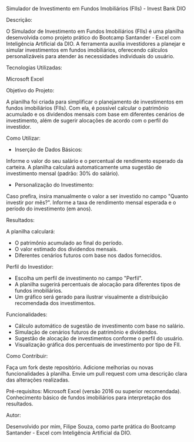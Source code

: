 Simulador de Investimento em Fundos Imobiliários (FIIs) - Invest Bank DIO

Descrição:

O Simulador de Investimento em Fundos Imobiliários (FIIs) é uma planilha desenvolvida como projeto prático do Bootcamp Santander - Excel com Inteligência Artificial da DIO. A ferramenta auxilia investidores a planejar e simular investimentos em fundos imobiliários, oferecendo cálculos personalizáveis para atender às necessidades individuais do usuário.

Tecnologias Utilizadas:

Microsoft Excel

Objetivo do Projeto:

A planilha foi criada para simplificar o planejamento de investimentos em fundos imobiliários (FIIs). Com ela, é possível calcular o patrimônio acumulado e os dividendos mensais com base em diferentes cenários de investimento, além de sugerir alocações de acordo com o perfil do investidor.

Como Utilizar:

- Inserção de Dados Básicos:

Informe o valor do seu salário e o percentual de rendimento esperado da carteira.
A planilha calculará automaticamente uma sugestão de investimento mensal (padrão: 30% do salário).

- Personalização do Investimento:

Caso prefira, insira manualmente o valor a ser investido no campo "Quanto investir por mês?".
Informe a taxa de rendimento mensal esperada e o período do investimento (em anos).

Resultados:

A planilha calculará:

- O patrimônio acumulado ao final do período.
- O valor estimado dos dividendos mensais.
- Diferentes cenários futuros com base nos dados fornecidos.

Perfil do Investidor:

- Escolha um perfil de investimento no campo "Perfil".
- A planilha sugerirá percentuais de alocação para diferentes tipos de fundos imobiliários.
- Um gráfico será gerado para ilustrar visualmente a distribuição recomendada dos investimentos.

Funcionalidades:

- Cálculo automático de sugestão de investimento com base no salário.
- Simulação de cenários futuros de patrimônio e dividendos.
- Sugestão de alocação de investimentos conforme o perfil do usuário.
- Visualização gráfica dos percentuais de investimento por tipo de FII.

Como Contribuir:

Faça um fork deste repositório.
Adicione melhorias ou novas funcionalidades à planilha.
Envie um pull request com uma descrição clara das alterações realizadas.

Pré-requisitos:
Microsoft Excel (versão 2016 ou superior recomendada).
Conhecimento básico de fundos imobiliários para interpretação dos resultados.

Autor:

Desenvolvido por mim, Filipe Souza, como parte prática do Bootcamp Santander - Excel com Inteligência Artificial da DIO.
